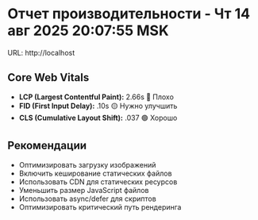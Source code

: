 # Отчет производительности - Чт 14 авг 2025 20:07:55 MSK
URL: http://localhost

## Core Web Vitals
- **LCP (Largest Contentful Paint):** 2.66s 🔴 Плохо
- **FID (First Input Delay):** .10s 🟡 Нужно улучшить  
- **CLS (Cumulative Layout Shift):** .037 🟢 Хорошо

## Рекомендации
- Оптимизировать загрузку изображений
- Включить кеширование статических файлов
- Использовать CDN для статических ресурсов
- Уменьшить размер JavaScript файлов
- Использовать async/defer для скриптов
- Оптимизировать критический путь рендеринга
